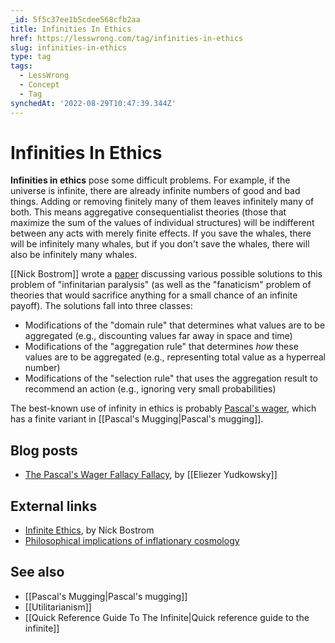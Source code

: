 ```yaml
---
_id: 5f5c37ee1b5cdee568cfb2aa
title: Infinities In Ethics
href: https://lesswrong.com/tag/infinities-in-ethics
slug: infinities-in-ethics
type: tag
tags:
  - LessWrong
  - Concept
  - Tag
synchedAt: '2022-08-29T10:47:39.344Z'
---
```

# Infinities In Ethics

**Infinities in ethics** pose some difficult problems. For example, if the universe is infinite, there are already infinite numbers of good and bad things. Adding or removing finitely many of them leaves infinitely many of both. This means aggregative consequentialist theories (those that maximize the sum of the values of individual structures) will be indifferent between any acts with merely finite effects. If you save the whales, there will be infinitely many whales, but if you don't save the whales, there will also be infinitely many whales.

[[Nick Bostrom]] wrote a [paper](http://www.nickbostrom.com/ethics/infinite.pdf) discussing various possible solutions to this problem of "infinitarian paralysis" (as well as the "fanaticism" problem of theories that would sacrifice anything for a small chance of an infinite payoff). The solutions fall into three classes:

- Modifications of the "domain rule" that determines what values are to be aggregated (e.g., discounting values far away in space and time)
- Modifications of the "aggregation rule" that determines *how* these values are to be aggregated (e.g., representing total value as a hyperreal number)
- Modifications of the "selection rule" that uses the aggregation result to recommend an action (e.g., ignoring very small probabilities)

The best-known use of infinity in ethics is probably [Pascal's wager](http://en.wikipedia.org/wiki/Pascal's_Wager), which has a finite variant in [[Pascal's Mugging|Pascal's mugging]].

## Blog posts

- [The Pascal's Wager Fallacy Fallacy](http://lesswrong.com/lw/z0/the_pascals_wager_fallacy_fallacy/), by [[Eliezer Yudkowsky]]

## External links

- [Infinite Ethics](http://www.nickbostrom.com/ethics/infinite.pdf), by Nick Bostrom
- [Philosophical implications of inflationary cosmology](http://philsci-archive.pitt.edu/1341/)

## See also

- [[Pascal's Mugging|Pascal's mugging]]
- [[Utilitarianism]]
- [[Quick Reference Guide To The Infinite|Quick reference guide to the infinite]]